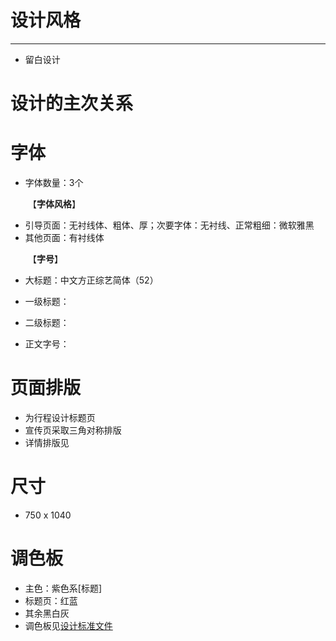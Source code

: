 # 设计风格
---

* 留白设计

# 设计的主次关系

# 字体

* 字体数量：3个

&emsp;&emsp;【**字体风格**】

* 引导页面：无衬线体、粗体、厚；次要字体：无衬线、正常粗细：微软雅黑
* 其他页面：有衬线体

&emsp;&emsp;【**字号**】

* 大标题：中文方正综艺简体（52）

* 一级标题：

* 二级标题：
* 正文字号：
# 页面排版

* 为行程设计标题页
* 宣传页采取三角对称排版
* 详情排版见[]()

# 尺寸

* 750 x 1040

# 调色板

* 主色：紫色系[标题]
* 标题页：红蓝
* 其余黑白灰
* 调色板见[设计标准文件](../design_specification/design_specification.png)